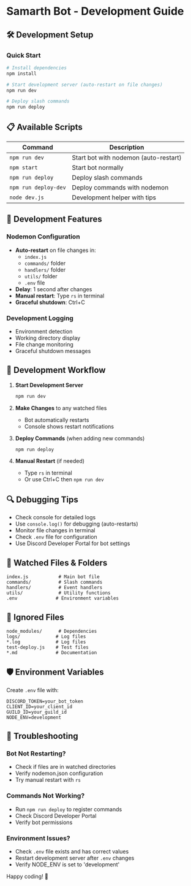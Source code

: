 # Samarth Bot - Development Guide

## 🛠️ Development Setup

### Quick Start
```bash
# Install dependencies
npm install

# Start development server (auto-restart on file changes)
npm run dev

# Deploy slash commands
npm run deploy
```

## 📋 Available Scripts

| Command | Description |
|---------|-------------|
| `npm run dev` | Start bot with nodemon (auto-restart) |
| `npm start` | Start bot normally |
| `npm run deploy` | Deploy slash commands |
| `npm run deploy-dev` | Deploy commands with nodemon |
| `node dev.js` | Development helper with tips |

## 🔄 Development Features

### Nodemon Configuration
- **Auto-restart** on file changes in:
  - `index.js`
  - `commands/` folder
  - `handlers/` folder  
  - `utils/` folder
  - `.env` file
- **Delay**: 1 second after changes
- **Manual restart**: Type `rs` in terminal
- **Graceful shutdown**: Ctrl+C

### Development Logging
- Environment detection
- Working directory display
- File change monitoring
- Graceful shutdown messages

## 🎯 Development Workflow

1. **Start Development Server**
   ```bash
   npm run dev
   ```

2. **Make Changes** to any watched files
   - Bot automatically restarts
   - Console shows restart notifications

3. **Deploy Commands** (when adding new commands)
   ```bash
   npm run deploy
   ```

4. **Manual Restart** (if needed)
   - Type `rs` in terminal
   - Or use Ctrl+C then `npm run dev`

## 🔍 Debugging Tips

- Check console for detailed logs
- Use `console.log()` for debugging (auto-restarts)
- Monitor file changes in terminal
- Check `.env` file for configuration
- Use Discord Developer Portal for bot settings

## 📁 Watched Files & Folders

```
index.js           # Main bot file
commands/          # Slash commands
handlers/          # Event handlers  
utils/             # Utility functions
.env              # Environment variables
```

## 🚫 Ignored Files

```
node_modules/      # Dependencies
logs/             # Log files
*.log             # Log files
test-deploy.js    # Test files
*.md              # Documentation
```

## 🛡️ Environment Variables

Create `.env` file with:
```env
DISCORD_TOKEN=your_bot_token
CLIENT_ID=your_client_id
GUILD_ID=your_guild_id
NODE_ENV=development
```

## 🔧 Troubleshooting

### Bot Not Restarting?
- Check if files are in watched directories
- Verify nodemon.json configuration
- Try manual restart with `rs`

### Commands Not Working?
- Run `npm run deploy` to register commands
- Check Discord Developer Portal
- Verify bot permissions

### Environment Issues?
- Check `.env` file exists and has correct values
- Restart development server after `.env` changes
- Verify NODE_ENV is set to 'development'

Happy coding! 🚀
